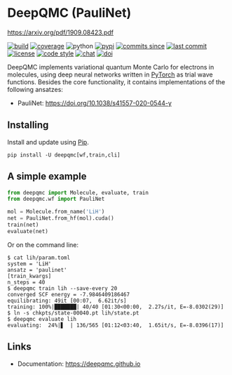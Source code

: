 # DeepQMC (PauliNet)

https://arxiv.org/pdf/1909.08423.pdf

[![build](https://img.shields.io/travis/com/deepqmc/deepqmc/master.svg)](https://travis-ci.com/deepqmc/deepqmc)
[![coverage](https://img.shields.io/codecov/c/github/deepqmc/deepqmc.svg)](https://codecov.io/gh/deepqmc/deepqmc)
![python](https://img.shields.io/pypi/pyversions/deepqmc.svg)
[![pypi](https://img.shields.io/pypi/v/deepqmc.svg)](https://pypi.org/project/deepqmc/)
[![commits since](https://img.shields.io/github/commits-since/deepqmc/deepqmc/latest.svg)](https://github.com/deepqmc/deepqmc/releases)
[![last commit](https://img.shields.io/github/last-commit/deepqmc/deepqmc.svg)](https://github.com/deepqmc/deepqmc/commits/master)
[![license](https://img.shields.io/github/license/deepqmc/deepqmc.svg)](https://github.com/deepqmc/deepqmc/blob/master/LICENSE)
[![code style](https://img.shields.io/badge/code%20style-black-202020.svg)](https://github.com/ambv/black)
[![chat](https://img.shields.io/gitter/room/deepqmc/deepqmc)](https://gitter.im/deepqmc/deepqmc)
[![doi](https://img.shields.io/badge/doi-10.5281%2Fzenodo.3960826-blue)](http://doi.org/10.5281/zenodo.3960826)

DeepQMC implements variational quantum Monte Carlo for electrons in molecules, using deep neural networks written in [PyTorch](https://pytorch.org) as trial wave functions. Besides the core functionality, it contains implementations of the following ansatzes:

- PauliNet: https://doi.org/10.1038/s41557-020-0544-y

## Installing

Install and update using [Pip](https://pip.pypa.io/en/stable/quickstart/).

```
pip install -U deepqmc[wf,train,cli]
```

## A simple example

```python
from deepqmc import Molecule, evaluate, train
from deepqmc.wf import PauliNet

mol = Molecule.from_name('LiH')
net = PauliNet.from_hf(mol).cuda()
train(net)
evaluate(net)
```

Or on the command line:

```
$ cat lih/param.toml
system = 'LiH'
ansatz = 'paulinet'
[train_kwargs]
n_steps = 40
$ deepqmc train lih --save-every 20
converged SCF energy = -7.9846409186467
equilibrating: 49it [00:07,  6.62it/s]
training: 100%|███████| 40/40 [01:30<00:00,  2.27s/it, E=-8.0302(29)]
$ ln -s chkpts/state-00040.pt lih/state.pt
$ deepqmc evaluate lih
evaluating:  24%|▋  | 136/565 [01:12<03:40,  1.65it/s, E=-8.0396(17)]
```

## Links

- Documentation: https://deepqmc.github.io
